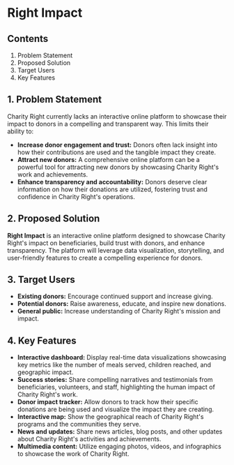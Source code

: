 # Right Impact

## Contents

1. Problem Statement
2. Proposed Solution
3. Target Users
4. Key Features


## **1. Problem Statement**

Charity Right currently lacks an interactive online platform to showcase their impact to donors in a compelling and transparent way. This limits their ability to:

- **Increase donor engagement and trust:** Donors often lack insight into how their contributions are used and the tangible impact they create.
- **Attract new donors:** A comprehensive online platform can be a powerful tool for attracting new donors by showcasing Charity Right's work and achievements.
- **Enhance transparency and accountability:** Donors deserve clear information on how their donations are utilized, fostering trust and confidence in Charity Right's operations.

## **2. Proposed Solution**

**Right Impact** is an interactive online platform designed to showcase Charity Right's impact on beneficiaries, build trust with donors, and enhance transparency. The platform will leverage data visualization, storytelling, and user-friendly features to create a compelling experience for donors.

## **3. Target Users**

- **Existing donors:** Encourage continued support and increase giving.
- **Potential donors:** Raise awareness, educate, and inspire new donations.
- **General public:** Increase understanding of Charity Right's mission and impact.

## 4. Key Features

- **Interactive dashboard:** Display real-time data visualizations showcasing key metrics like the number of meals served, children reached, and geographic impact.
- **Success stories:** Share compelling narratives and testimonials from beneficiaries, volunteers, and staff, highlighting the human impact of Charity Right's work.
- **Donor impact tracker:** Allow donors to track how their specific donations are being used and visualize the impact they are creating.
- **Interactive map:** Show the geographical reach of Charity Right's programs and the communities they serve.
- **News and updates:** Share news articles, blog posts, and other updates about Charity Right's activities and achievements.
- **Multimedia content:** Utilize engaging photos, videos, and infographics to showcase the work of Charity Right.
